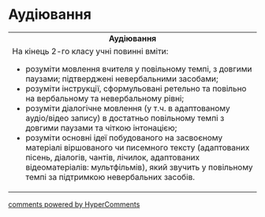 <div id="hypercomments_widget" class="js-hypercomments-widget invisible"></div>

# Аудіювання

<table>
  <tr>
    <td align="center"><b>Аудіювання</b></td>
  </tr>
<td style="vertical-align:top !important;">
На кінець 2-го класу учні повинні вміти:
<ul>
<li>розуміти мовлення вчителя у повільному темпі, з довгими паузами;  підтверджені невербальними засобами;</li>
<li>розуміти інструкції, сформульовані ретельно та повільно на вербальному та невербальному рівні;</li>
<li>розуміти діалогічне мовлення (у т.ч. в адаптованому аудіо/відео запису) в достатньо повільному темпі з довгими паузами та чіткою інтонацією;</li>
<li>розуміти основні ідеї побудованого на засвоєному матеріалі віршованого чи писемного тексту (адаптованих пісень, діалогiв, чантів, лічилок, адаптованих відеоматеріалiв: мультфільмів), який звучить у повільному темпі за підтримкою невербальних засобів.</li> 
</ul>
</td>
</table>

<div class="js-hypercomments-container">
    <a href="http://hypercomments.com" class="hc-link" title="comments widget">comments powered by HyperComments</a>
</div>